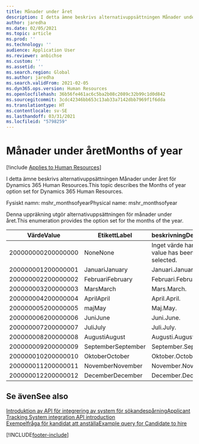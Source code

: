```yaml
---
title: Månader under året
description: I detta ämne beskrivs alternativuppsättningen Månader under året för Dynamics 365 Human Resources.
author: jaredha
ms.date: 02/05/2021
ms.topic: article
ms.prod: ''
ms.technology: ''
audience: Application User
ms.reviewer: anbichse
ms.custom: ''
ms.assetid: ''
ms.search.region: Global
ms.author: jaredha
ms.search.validFrom: 2021-02-05
ms.dyn365.ops.version: Human Resources
ms.openlocfilehash: 36b56fe461ac6c5ba2b08c2089c32b99c1d0d842
ms.sourcegitcommit: 3cdc42346bb653c13ab33a7142dbb7969f1f6dda
ms.translationtype: HT
ms.contentlocale: sv-SE
ms.lasthandoff: 03/31/2021
ms.locfileid: "5798259"
---
```

# <a name="months-of-year"></a><span data-ttu-id="6e397-103">Månader under året</span><span class="sxs-lookup"><span data-stu-id="6e397-103">Months of year</span></span>

[!include [Applies to Human Resources](../includes/applies-to-hr.md)]

<span data-ttu-id="6e397-104">I detta ämne beskrivs alternativuppsättningen Månader under året för Dynamics 365 Human Resources.</span><span class="sxs-lookup"><span data-stu-id="6e397-104">This topic describes the Months of year option set for Dynamics 365 Human Resources.</span></span>

<span data-ttu-id="6e397-105">Fysiskt namn: mshr_monthsofyear</span><span class="sxs-lookup"><span data-stu-id="6e397-105">Physical name: mshr_monthsofyear</span></span>

<span data-ttu-id="6e397-106">Denna uppräkning utgör alternativuppsättningen för månader under året.</span><span class="sxs-lookup"><span data-stu-id="6e397-106">This enumeration provides the option set for the months of the year.</span></span>

| <span data-ttu-id="6e397-107">Värde</span><span class="sxs-lookup"><span data-stu-id="6e397-107">Value</span></span> | <span data-ttu-id="6e397-108">Etikett</span><span class="sxs-lookup"><span data-stu-id="6e397-108">Label</span></span> | <span data-ttu-id="6e397-109">beskrivning</span><span class="sxs-lookup"><span data-stu-id="6e397-109">Description</span></span> |
| --- | --- | --- |
| <span data-ttu-id="6e397-110">200000000</span><span class="sxs-lookup"><span data-stu-id="6e397-110">200000000</span></span> | <span data-ttu-id="6e397-111">None</span><span class="sxs-lookup"><span data-stu-id="6e397-111">None</span></span> | <span data-ttu-id="6e397-112">Inget värde har valts.</span><span class="sxs-lookup"><span data-stu-id="6e397-112">No value has been selected.</span></span> |
| <span data-ttu-id="6e397-113">200000001</span><span class="sxs-lookup"><span data-stu-id="6e397-113">200000001</span></span> | <span data-ttu-id="6e397-114">Januari</span><span class="sxs-lookup"><span data-stu-id="6e397-114">January</span></span> | <span data-ttu-id="6e397-115">Januari.</span><span class="sxs-lookup"><span data-stu-id="6e397-115">January.</span></span> |
| <span data-ttu-id="6e397-116">200000002</span><span class="sxs-lookup"><span data-stu-id="6e397-116">200000002</span></span> | <span data-ttu-id="6e397-117">Februari</span><span class="sxs-lookup"><span data-stu-id="6e397-117">February</span></span> | <span data-ttu-id="6e397-118">Februari.</span><span class="sxs-lookup"><span data-stu-id="6e397-118">February.</span></span> |
| <span data-ttu-id="6e397-119">200000003</span><span class="sxs-lookup"><span data-stu-id="6e397-119">200000003</span></span> | <span data-ttu-id="6e397-120">Mars</span><span class="sxs-lookup"><span data-stu-id="6e397-120">March</span></span> | <span data-ttu-id="6e397-121">Mars.</span><span class="sxs-lookup"><span data-stu-id="6e397-121">March.</span></span> |
| <span data-ttu-id="6e397-122">200000004</span><span class="sxs-lookup"><span data-stu-id="6e397-122">200000004</span></span> | <span data-ttu-id="6e397-123">April</span><span class="sxs-lookup"><span data-stu-id="6e397-123">April</span></span> | <span data-ttu-id="6e397-124">April.</span><span class="sxs-lookup"><span data-stu-id="6e397-124">April.</span></span> |
| <span data-ttu-id="6e397-125">200000005</span><span class="sxs-lookup"><span data-stu-id="6e397-125">200000005</span></span> | <span data-ttu-id="6e397-126">maj</span><span class="sxs-lookup"><span data-stu-id="6e397-126">May</span></span> | <span data-ttu-id="6e397-127">Maj.</span><span class="sxs-lookup"><span data-stu-id="6e397-127">May.</span></span> |
| <span data-ttu-id="6e397-128">200000006</span><span class="sxs-lookup"><span data-stu-id="6e397-128">200000006</span></span> | <span data-ttu-id="6e397-129">Juni</span><span class="sxs-lookup"><span data-stu-id="6e397-129">June</span></span> | <span data-ttu-id="6e397-130">Juni.</span><span class="sxs-lookup"><span data-stu-id="6e397-130">June.</span></span> |
| <span data-ttu-id="6e397-131">200000007</span><span class="sxs-lookup"><span data-stu-id="6e397-131">200000007</span></span> | <span data-ttu-id="6e397-132">Juli</span><span class="sxs-lookup"><span data-stu-id="6e397-132">July</span></span> | <span data-ttu-id="6e397-133">Juli.</span><span class="sxs-lookup"><span data-stu-id="6e397-133">July.</span></span> |
| <span data-ttu-id="6e397-134">200000008</span><span class="sxs-lookup"><span data-stu-id="6e397-134">200000008</span></span> | <span data-ttu-id="6e397-135">Augusti</span><span class="sxs-lookup"><span data-stu-id="6e397-135">August</span></span> | <span data-ttu-id="6e397-136">Augusti.</span><span class="sxs-lookup"><span data-stu-id="6e397-136">August.</span></span> |
| <span data-ttu-id="6e397-137">200000009</span><span class="sxs-lookup"><span data-stu-id="6e397-137">200000009</span></span> | <span data-ttu-id="6e397-138">September</span><span class="sxs-lookup"><span data-stu-id="6e397-138">September</span></span> | <span data-ttu-id="6e397-139">September.</span><span class="sxs-lookup"><span data-stu-id="6e397-139">September.</span></span> |
| <span data-ttu-id="6e397-140">200000010</span><span class="sxs-lookup"><span data-stu-id="6e397-140">200000010</span></span> | <span data-ttu-id="6e397-141">Oktober</span><span class="sxs-lookup"><span data-stu-id="6e397-141">October</span></span> | <span data-ttu-id="6e397-142">Oktober.</span><span class="sxs-lookup"><span data-stu-id="6e397-142">October.</span></span> |
| <span data-ttu-id="6e397-143">200000011</span><span class="sxs-lookup"><span data-stu-id="6e397-143">200000011</span></span> | <span data-ttu-id="6e397-144">November</span><span class="sxs-lookup"><span data-stu-id="6e397-144">November</span></span> | <span data-ttu-id="6e397-145">November.</span><span class="sxs-lookup"><span data-stu-id="6e397-145">November.</span></span> |
| <span data-ttu-id="6e397-146">200000012</span><span class="sxs-lookup"><span data-stu-id="6e397-146">200000012</span></span> | <span data-ttu-id="6e397-147">December</span><span class="sxs-lookup"><span data-stu-id="6e397-147">December</span></span> | <span data-ttu-id="6e397-148">December.</span><span class="sxs-lookup"><span data-stu-id="6e397-148">December.</span></span> |

## <a name="see-also"></a><span data-ttu-id="6e397-149">Se även</span><span class="sxs-lookup"><span data-stu-id="6e397-149">See also</span></span>

[<span data-ttu-id="6e397-150">Introduktion av API för integrering av system för sökandespårning</span><span class="sxs-lookup"><span data-stu-id="6e397-150">Applicant Tracking System integration API introduction</span></span>](hr-admin-integration-ats-api-introduction.md)<br>
[<span data-ttu-id="6e397-151">Exempelfråga för kandidat att anställa</span><span class="sxs-lookup"><span data-stu-id="6e397-151">Example query for Candidate to hire</span></span>](hr-admin-integration-ats-api-candidate-to-hire-example-query.md)


[!INCLUDE[footer-include](../includes/footer-banner.md)]